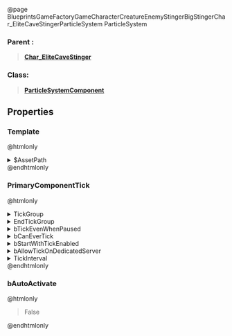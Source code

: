 @page BlueprintsGameFactoryGameCharacterCreatureEnemyStingerBigStingerChar_EliteCaveStingerParticleSystem ParticleSystem
### Parent :
<b><a href="_blueprints_game_factory_game_character_creature_enemy_stinger_big_stinger_char__elite_cave_stinger.html"><blockquote>Char_EliteCaveStinger</blockquote></a></b>
### Class:
<b><a href="_class_script_particle_system_component.html"><blockquote>ParticleSystemComponent</blockquote></a></b>
## Properties
### Template
@htmlonly
<details>
 <summary>$AssetPath</summary>
<b><a href="_blueprints_game_factory_game_character_creature_enemy_stinger_particle_gas_puff_02.html"><blockquote>GasPuff_02</blockquote></a></b>
</details>
@endhtmlonly

### PrimaryComponentTick
@htmlonly
<details>
 <summary>TickGroup</summary>
<blockquote>2</blockquote>
</details>
<details>
 <summary>EndTickGroup</summary>
<blockquote>0</blockquote>
</details>
<details>
 <summary>bTickEvenWhenPaused</summary>
<blockquote>False</blockquote>
</details>
<details>
 <summary>bCanEverTick</summary>
<blockquote>True</blockquote>
</details>
<details>
 <summary>bStartWithTickEnabled</summary>
<blockquote>False</blockquote>
</details>
<details>
 <summary>bAllowTickOnDedicatedServer</summary>
<blockquote>False</blockquote>
</details>
<details>
 <summary>TickInterval</summary>
<blockquote>0</blockquote>
</details>
@endhtmlonly

### bAutoActivate
@htmlonly
<blockquote>False</blockquote>
@endhtmlonly

